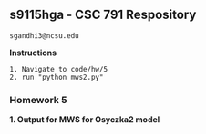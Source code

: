## s9115hga - CSC 791 Respository
    sgandhi3@ncsu.edu
    
**Instructions**

    1. Navigate to code/hw/5
    2. run "python mws2.py"

### Homework 5

**1. Output for MWS for Osyczka2 model**
